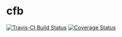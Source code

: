 # cfb
[![Travis-CI Build Status](https://travis-ci.org/JackStat/cfb.svg?branch=master)](https://travis-ci.org/JackStat/cfb) 
[![Coverage Status](https://coveralls.io/repos/JackStat/cfb/badge.svg)](https://coveralls.io/r/JackStat/cfb)
